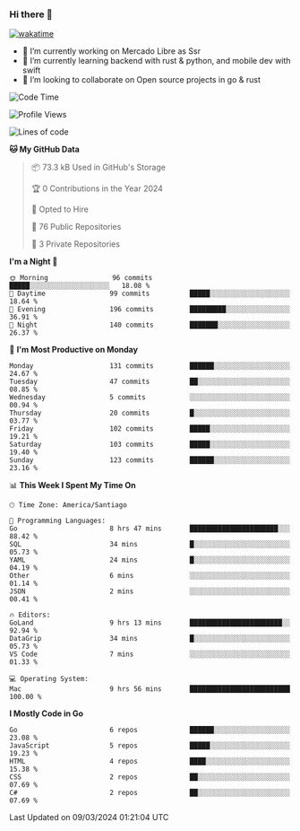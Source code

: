 ### Hi there 👋

[![wakatime](https://wakatime.com/badge/user/330beacb-fb27-4e32-bc38-f8f521bcf832.svg)](https://wakatime.com/@330beacb-fb27-4e32-bc38-f8f521bcf832)

- 🔭 I’m currently working on Mercado Libre as Ssr
- 🌱 I’m currently learning backend with rust & python, and mobile dev with swift
- 👯 I’m looking to collaborate on Open source projects in go & rust

<!--START_SECTION:waka-->
![Code Time](http://img.shields.io/badge/Code%20Time-563%20hrs%2026%20mins-blue)

![Profile Views](http://img.shields.io/badge/Profile%20Views-0-blue)

![Lines of code](https://img.shields.io/badge/From%20Hello%20World%20I%27ve%20Written-3.5%20million%20lines%20of%20code-blue)

**🐱 My GitHub Data** 

> 📦 73.3 kB Used in GitHub's Storage 
 > 
> 🏆 0 Contributions in the Year 2024
 > 
> 💼 Opted to Hire
 > 
> 📜 76 Public Repositories 
 > 
> 🔑 3 Private Repositories 
 > 
**I'm a Night 🦉** 

```text
🌞 Morning                96 commits          █████░░░░░░░░░░░░░░░░░░░░   18.08 % 
🌆 Daytime                99 commits          █████░░░░░░░░░░░░░░░░░░░░   18.64 % 
🌃 Evening                196 commits         █████████░░░░░░░░░░░░░░░░   36.91 % 
🌙 Night                  140 commits         ███████░░░░░░░░░░░░░░░░░░   26.37 % 
```
📅 **I'm Most Productive on Monday** 

```text
Monday                   131 commits         ██████░░░░░░░░░░░░░░░░░░░   24.67 % 
Tuesday                  47 commits          ██░░░░░░░░░░░░░░░░░░░░░░░   08.85 % 
Wednesday                5 commits           ░░░░░░░░░░░░░░░░░░░░░░░░░   00.94 % 
Thursday                 20 commits          █░░░░░░░░░░░░░░░░░░░░░░░░   03.77 % 
Friday                   102 commits         █████░░░░░░░░░░░░░░░░░░░░   19.21 % 
Saturday                 103 commits         █████░░░░░░░░░░░░░░░░░░░░   19.40 % 
Sunday                   123 commits         ██████░░░░░░░░░░░░░░░░░░░   23.16 % 
```


📊 **This Week I Spent My Time On** 

```text
🕑︎ Time Zone: America/Santiago

💬 Programming Languages: 
Go                       8 hrs 47 mins       ██████████████████████░░░   88.42 % 
SQL                      34 mins             █░░░░░░░░░░░░░░░░░░░░░░░░   05.73 % 
YAML                     24 mins             █░░░░░░░░░░░░░░░░░░░░░░░░   04.19 % 
Other                    6 mins              ░░░░░░░░░░░░░░░░░░░░░░░░░   01.14 % 
JSON                     2 mins              ░░░░░░░░░░░░░░░░░░░░░░░░░   00.41 % 

🔥 Editors: 
GoLand                   9 hrs 13 mins       ███████████████████████░░   92.94 % 
DataGrip                 34 mins             █░░░░░░░░░░░░░░░░░░░░░░░░   05.73 % 
VS Code                  7 mins              ░░░░░░░░░░░░░░░░░░░░░░░░░   01.33 % 

💻 Operating System: 
Mac                      9 hrs 56 mins       █████████████████████████   100.00 % 
```

**I Mostly Code in Go** 

```text
Go                       6 repos             ██████░░░░░░░░░░░░░░░░░░░   23.08 % 
JavaScript               5 repos             █████░░░░░░░░░░░░░░░░░░░░   19.23 % 
HTML                     4 repos             ████░░░░░░░░░░░░░░░░░░░░░   15.38 % 
CSS                      2 repos             ██░░░░░░░░░░░░░░░░░░░░░░░   07.69 % 
C#                       2 repos             ██░░░░░░░░░░░░░░░░░░░░░░░   07.69 % 
```




 Last Updated on 09/03/2024 01:21:04 UTC
<!--END_SECTION:waka-->
